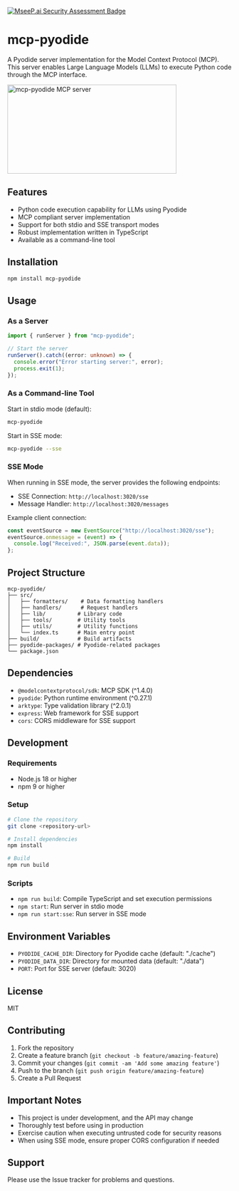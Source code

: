[![MseeP.ai Security Assessment Badge](https://mseep.net/pr/yonaka15-mcp-pyodide-badge.png)](https://mseep.ai/app/yonaka15-mcp-pyodide)

# mcp-pyodide

A Pyodide server implementation for the Model Context Protocol (MCP). This server enables Large Language Models (LLMs) to execute Python code through the MCP interface.

<a href="https://glama.ai/mcp/servers/pxls43joly">
  <img width="380" height="200" src="https://glama.ai/mcp/servers/pxls43joly/badge" alt="mcp-pyodide MCP server" />
</a>

## Features

- Python code execution capability for LLMs using Pyodide
- MCP compliant server implementation
- Support for both stdio and SSE transport modes
- Robust implementation written in TypeScript
- Available as a command-line tool

## Installation

```bash
npm install mcp-pyodide
```

## Usage

### As a Server

```typescript
import { runServer } from "mcp-pyodide";

// Start the server
runServer().catch((error: unknown) => {
  console.error("Error starting server:", error);
  process.exit(1);
});
```

### As a Command-line Tool

Start in stdio mode (default):

```bash
mcp-pyodide
```

Start in SSE mode:

```bash
mcp-pyodide --sse
```

### SSE Mode

When running in SSE mode, the server provides the following endpoints:

- SSE Connection: `http://localhost:3020/sse`
- Message Handler: `http://localhost:3020/messages`

Example client connection:

```typescript
const eventSource = new EventSource("http://localhost:3020/sse");
eventSource.onmessage = (event) => {
  console.log("Received:", JSON.parse(event.data));
};
```

## Project Structure

```
mcp-pyodide/
├── src/
│   ├── formatters/    # Data formatting handlers
│   ├── handlers/      # Request handlers
│   ├── lib/          # Library code
│   ├── tools/        # Utility tools
│   ├── utils/        # Utility functions
│   └── index.ts      # Main entry point
├── build/            # Build artifacts
├── pyodide-packages/ # Pyodide-related packages
└── package.json
```

## Dependencies

- `@modelcontextprotocol/sdk`: MCP SDK (^1.4.0)
- `pyodide`: Python runtime environment (^0.27.1)
- `arktype`: Type validation library (^2.0.1)
- `express`: Web framework for SSE support
- `cors`: CORS middleware for SSE support

## Development

### Requirements

- Node.js 18 or higher
- npm 9 or higher

### Setup

```bash
# Clone the repository
git clone <repository-url>

# Install dependencies
npm install

# Build
npm run build
```

### Scripts

- `npm run build`: Compile TypeScript and set execution permissions
- `npm start`: Run server in stdio mode
- `npm run start:sse`: Run server in SSE mode

## Environment Variables

- `PYODIDE_CACHE_DIR`: Directory for Pyodide cache (default: "./cache")
- `PYODIDE_DATA_DIR`: Directory for mounted data (default: "./data")
- `PORT`: Port for SSE server (default: 3020)

## License

MIT

## Contributing

1. Fork the repository
2. Create a feature branch (`git checkout -b feature/amazing-feature`)
3. Commit your changes (`git commit -am 'Add some amazing feature'`)
4. Push to the branch (`git push origin feature/amazing-feature`)
5. Create a Pull Request

## Important Notes

- This project is under development, and the API may change
- Thoroughly test before using in production
- Exercise caution when executing untrusted code for security reasons
- When using SSE mode, ensure proper CORS configuration if needed

## Support

Please use the Issue tracker for problems and questions.
